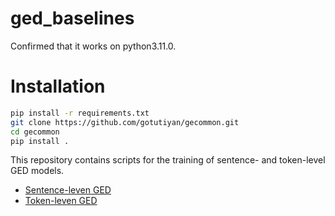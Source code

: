 # ged_baselines
Confirmed that it works on python3.11.0.

# Installation
```sh
pip install -r requirements.txt
git clone https://github.com/gotutiyan/gecommon.git
cd gecommon
pip install .
```

This repository contains scripts for the training of sentence- and token-level GED models.

- [Sentence-leven GED](./sentence_ged/)
- [Token-leven GED](./token_ged/)
